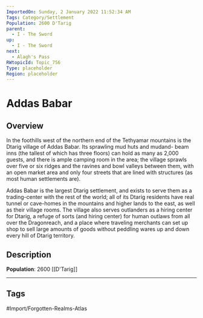```yaml
---
ImportedOn: Sunday, 2 January 2022 11:52:34 AM
Tags: Category/Settlement
Population: 2600 D'Tarig
parent:
  - I - The Sword
up:
  - I - The Sword
next:
  - Alagh's Pass
RWtopicId: Topic_756
Type: placeholder
Region: placeholder
---
```

# Addas Babar
## Overview
In the foothills west of the northern end of the Tethyamar mountains is the Dtarig village of Addas Babar. Its sprawling mud huts and mudand- beam inns (the tallest of which has three floors) can hold as many as 2,000 guests, and there is ample camping room in the area; the village sprawls over five or six ridges and the ravines and bowl valleys between them, with an open market area and only four streets that are lined with structures (as most human settlements are).

Addas Babar is the largest Dtarig settlement, and exists to serve them as a trading-center with the rest of the world; all of its Dtarig residents have real tunnel or cave-homes in the mountains and higher lands to the east, as well as their village rooms. The village also serves outlanders as a hiring center for Dtarig, a refuge of sorts (and hiring center) for human outlaws from all over the Dragonreach, and a place where traveling merchants can set up shop to sell large amounts of goods without peddling wares up and down every hill of Dtarig territory.

## Description
**Population**: 2600 [[D'Tarig]]


---
## Tags
#Import/Forgotten-Realms-Atlas

